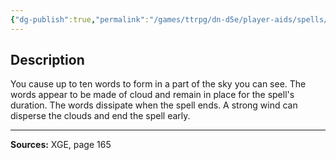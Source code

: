 ```yaml
---
{"dg-publish":true,"permalink":"/games/ttrpg/dn-d5e/player-aids/spells/level-2/skywrite/","tags":["ttrpg/dnd/5e","verbal","somatic","concentration","ritual","spell"],"noteIcon":""}
---
```



## Description
You cause up to ten words to form in a part of the sky you can see.
The words appear to be made of cloud and remain in place for the spell's duration.
The words dissipate when the spell ends.
A strong wind can disperse the clouds and end the spell early.

---

**Sources:** XGE, page 165
